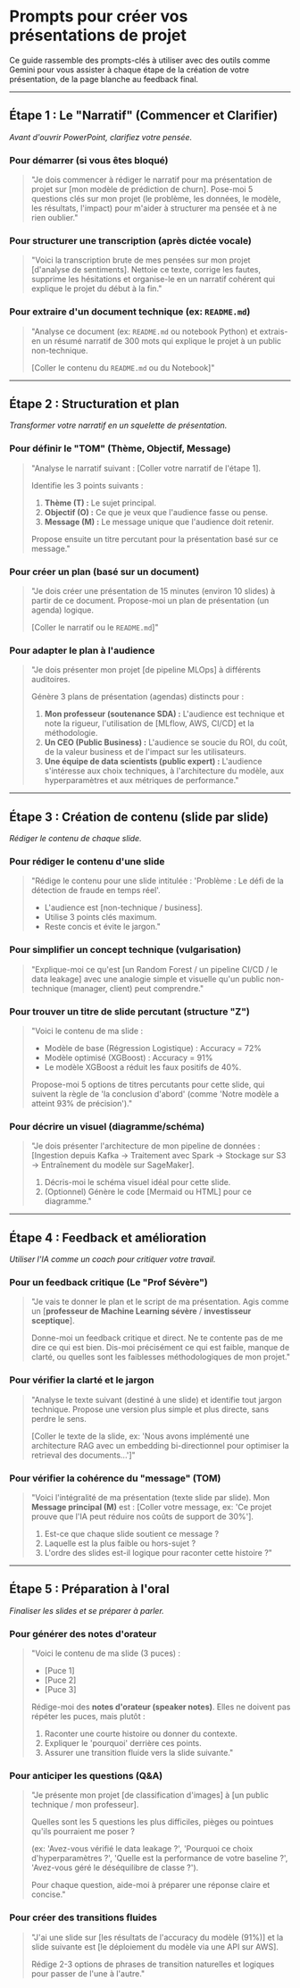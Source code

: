 # Prompts pour créer vos présentations de projet

Ce guide rassemble des prompts-clés à utiliser avec des outils comme Gemini pour vous assister à chaque étape de la création de votre présentation, de la page blanche au feedback final.

---

## Étape 1 : Le "Narratif" (Commencer et Clarifier)

*Avant d'ouvrir PowerPoint, clarifiez votre pensée.*

### Pour démarrer (si vous êtes bloqué)

> "Je dois commencer à rédiger le narratif pour ma présentation de projet sur [mon modèle de prédiction de churn]. Pose-moi 5 questions clés sur mon projet (le problème, les données, le modèle, les résultats, l'impact) pour m'aider à structurer ma pensée et à ne rien oublier."

### Pour structurer une transcription (après dictée vocale)

> "Voici la transcription brute de mes pensées sur mon projet [d'analyse de sentiments]. Nettoie ce texte, corrige les fautes, supprime les hésitations et organise-le en un narratif cohérent qui explique le projet du début à la fin."

### Pour extraire d'un document technique (ex: `README.md`)

> "Analyse ce document (ex: `README.md` ou notebook Python) et extrais-en un résumé narratif de 300 mots qui explique le projet à un public non-technique.
> 
> [Coller le contenu du `README.md` ou du Notebook]"

---

## Étape 2 : Structuration et plan

*Transformer votre narratif en un squelette de présentation.*

### Pour définir le "TOM" (Thème, Objectif, Message)

> "Analyse le narratif suivant : [Coller votre narratif de l'étape 1].
> 
> Identifie les 3 points suivants :
> 1.  **Thème (T) :** Le sujet principal.
> 2.  **Objectif (O) :** Ce que je veux que l'audience fasse ou pense.
> 3.  **Message (M) :** Le message unique que l'audience doit retenir.
> 
> Propose ensuite un titre percutant pour la présentation basé sur ce message."

### Pour créer un plan (basé sur un document)

> "Je dois créer une présentation de 15 minutes (environ 10 slides) à partir de ce document. Propose-moi un plan de présentation (un agenda) logique.
> 
> [Coller le narratif ou le `README.md`]"

### Pour adapter le plan à l'audience

> "Je dois présenter mon projet [de pipeline MLOps] à différents auditoires.
> 
> Génère 3 plans de présentation (agendas) distincts pour :
> 1.  **Mon professeur (soutenance SDA) :** L'audience est technique et note la rigueur, l'utilisation de [MLflow, AWS, CI/CD] et la méthodologie.
> 2.  **Un CEO (Public Business) :** L'audience se soucie du ROI, du coût, de la valeur business et de l'impact sur les utilisateurs.
> 3.  **Une équipe de data scientists (public expert) :** L'audience s'intéresse aux choix techniques, à l'architecture du modèle, aux hyperparamètres et aux métriques de performance."

---

## Étape 3 : Création de contenu (slide par slide)

*Rédiger le contenu de chaque slide.*

### Pour rédiger le contenu d'une slide

> "Rédige le contenu pour une slide intitulée : 'Problème : Le défi de la détection de fraude en temps réel'.
> 
> * L'audience est [non-technique / business].
> * Utilise 3 points clés maximum.
> * Reste concis et évite le jargon."

### Pour simplifier un concept technique (vulgarisation)

> "Explique-moi ce qu'est [un Random Forest / un pipeline CI/CD / le data leakage] avec une analogie simple et visuelle qu'un public non-technique (manager, client) peut comprendre."

### Pour trouver un titre de slide percutant (structure "Z")

> "Voici le contenu de ma slide :
> 
> * Modèle de base (Régression Logistique) : Accuracy = 72%
> * Modèle optimisé (XGBoost) : Accuracy = 91%
> * Le modèle XGBoost a réduit les faux positifs de 40%.
> 
> Propose-moi 5 options de titres percutants pour cette slide, qui suivent la règle de 'la conclusion d'abord' (comme 'Notre modèle a atteint 93% de précision')."

### Pour décrire un visuel (diagramme/schéma)

> "Je dois présenter l'architecture de mon pipeline de données : [Ingestion depuis Kafka -> Traitement avec Spark -> Stockage sur S3 -> Entraînement du modèle sur SageMaker].
> 
> 1.  Décris-moi le schéma visuel idéal pour cette slide.
> 2.  (Optionnel) Génère le code [Mermaid ou HTML] pour ce diagramme."

---

## Étape 4 : Feedback et amélioration

*Utiliser l'IA comme un coach pour critiquer votre travail.*

### Pour un feedback critique (Le "Prof Sévère")

> "Je vais te donner le plan et le script de ma présentation. Agis comme un [**professeur de Machine Learning sévère** / **investisseur sceptique**].
> 
> Donne-moi un feedback critique et direct. Ne te contente pas de me dire ce qui est bien. Dis-moi précisément ce qui est faible, manque de clarté, ou quelles sont les faiblesses méthodologiques de mon projet."

### Pour vérifier la clarté et le jargon

> "Analyse le texte suivant (destiné à une slide) et identifie tout jargon technique. Propose une version plus simple et plus directe, sans perdre le sens.
> 
> [Coller le texte de la slide, ex: 'Nous avons implémenté une architecture RAG avec un embedding bi-directionnel pour optimiser la retrieval des documents...']"

### Pour vérifier la cohérence du "message" (TOM)

> "Voici l'intégralité de ma présentation (texte slide par slide). Mon **Message principal (M)** est : [Coller votre message, ex: 'Ce projet prouve que l'IA peut réduire nos coûts de support de 30%'].
> 
> 1.  Est-ce que chaque slide soutient ce message ?
> 2.  Laquelle est la plus faible ou hors-sujet ?
> 3.  L'ordre des slides est-il logique pour raconter cette histoire ?"

---

## Étape 5 : Préparation à l'oral

*Finaliser les slides et se préparer à parler.*

### Pour générer des notes d'orateur

> "Voici le contenu de ma slide (3 puces) :
> 
> * [Puce 1]
> * [Puce 2]
> * [Puce 3]
> 
> Rédige-moi des **notes d'orateur (speaker notes)**. Elles ne doivent pas répéter les puces, mais plutôt :
> 1.  Raconter une courte histoire ou donner du contexte.
> 2.  Expliquer le 'pourquoi' derrière ces points.
> 3.  Assurer une transition fluide vers la slide suivante."

### Pour anticiper les questions (Q&A)

> "Je présente mon projet [de classification d'images] à [un public technique / mon professeur].
> 
> Quelles sont les 5 questions les plus difficiles, pièges ou pointues qu'ils pourraient me poser ?
> 
> (ex: 'Avez-vous vérifié le data leakage ?', 'Pourquoi ce choix d'hyperparamètres ?', 'Quelle est la performance de votre baseline ?', 'Avez-vous géré le déséquilibre de classe ?').
> 
> Pour chaque question, aide-moi à préparer une réponse claire et concise."

### Pour créer des transitions fluides

> "J'ai une slide sur [les résultats de l'accuracy du modèle (91%)] et la slide suivante est [le déploiement du modèle via une API sur AWS].
> 
> Rédige 2-3 options de phrases de transition naturelles et logiques pour passer de l'une à l'autre."